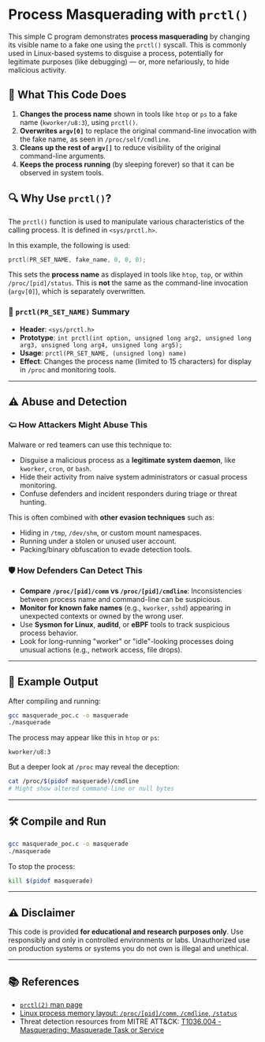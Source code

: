 # Process Masquerading with `prctl()`

This simple C program demonstrates **process masquerading** by changing its visible name to a fake one using the `prctl()` syscall. This is commonly used in Linux-based systems to disguise a process, potentially for legitimate purposes (like debugging) — or, more nefariously, to hide malicious activity.

## 🧠 What This Code Does

1. **Changes the process name** shown in tools like `htop` or `ps` to a fake name (`kworker/u8:3`), using `prctl()`.
2. **Overwrites `argv[0]`** to replace the original command-line invocation with the fake name, as seen in `/proc/self/cmdline`.
3. **Cleans up the rest of `argv[]`** to reduce visibility of the original command-line arguments.
4. **Keeps the process running** (by sleeping forever) so that it can be observed in system tools.

## 🔍 Why Use `prctl()`?

The `prctl()` function is used to manipulate various characteristics of the calling process. It is defined in `<sys/prctl.h>`.

In this example, the following is used:

```c
prctl(PR_SET_NAME, fake_name, 0, 0, 0);
```

This sets the **process name** as displayed in tools like `htop`, `top`, or within `/proc/[pid]/status`. This is **not** the same as the command-line invocation (`argv[0]`), which is separately overwritten.

### 📖 `prctl(PR_SET_NAME)` Summary

* **Header**: `<sys/prctl.h>`
* **Prototype**: `int prctl(int option, unsigned long arg2, unsigned long arg3, unsigned long arg4, unsigned long arg5);`
* **Usage**: `prctl(PR_SET_NAME, (unsigned long) name)`
* **Effect**: Changes the process name (limited to 15 characters) for display in `/proc` and monitoring tools.

---

## ⚠️ Abuse and Detection

### 🢨 How Attackers Might Abuse This

Malware or red teamers can use this technique to:

* Disguise a malicious process as a **legitimate system daemon**, like `kworker`, `cron`, or `bash`.
* Hide their activity from naive system administrators or casual process monitoring.
* Confuse defenders and incident responders during triage or threat hunting.

This is often combined with **other evasion techniques** such as:

* Hiding in `/tmp`, `/dev/shm`, or custom mount namespaces.
* Running under a stolen or unused user account.
* Packing/binary obfuscation to evade detection tools.

### 🛡️ How Defenders Can Detect This

* **Compare `/proc/[pid]/comm` vs `/proc/[pid]/cmdline`**: Inconsistencies between process name and command-line can be suspicious.
* **Monitor for known fake names** (e.g., `kworker`, `sshd`) appearing in unexpected contexts or owned by the wrong user.
* Use **Sysmon for Linux**, **auditd**, or **eBPF** tools to track suspicious process behavior.
* Look for long-running "worker" or "idle"-looking processes doing unusual actions (e.g., network access, file drops).

---

## 🧪 Example Output

After compiling and running:

```bash
gcc masquerade_poc.c -o masquerade
./masquerade
```

The process may appear like this in `htop` or `ps`:

```
kworker/u8:3
```

But a deeper look at `/proc` may reveal the deception:

```bash
cat /proc/$(pidof masquerade)/cmdline
# Might show altered command-line or null bytes
```

---

## 🛠️ Compile and Run

```bash
gcc masquerade_poc.c -o masquerade
./masquerade
```

To stop the process:

```bash
kill $(pidof masquerade)
```

---

## ⚠️ Disclaimer

This code is provided **for educational and research purposes only**. Use responsibly and only in controlled environments or labs. Unauthorized use on production systems or systems you do not own is illegal and unethical.

---

## 📚 References

* [`prctl(2)` man page](https://man7.org/linux/man-pages/man2/prctl.2.html)
* [Linux process memory layout: `/proc/[pid]/comm`, `/cmdline`, `/status`](https://man7.org/linux/man-pages/man5/proc.5.html)
* Threat detection resources from MITRE ATT\&CK: [T1036.004 - Masquerading: Masquerade Task or Service](https://attack.mitre.org/techniques/T1036/004/)
